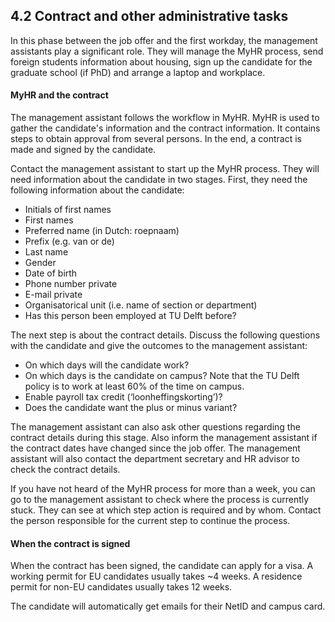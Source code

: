 ## 4.2 Contract and other administrative tasks 

In this phase between the job offer and the first workday, the management assistants play a significant role. They will manage the MyHR process, send foreign students information about housing, sign up the candidate for the graduate school (if PhD) and arrange a laptop and workplace. 

#### MyHR and the contract 

The management assistant follows the workflow in MyHR. MyHR is used to gather the candidate's information and the contract information. It contains steps to obtain approval from several persons. In the end, a contract is made and signed by the candidate. 

Contact the management assistant to start up the MyHR process. They will need information about the candidate in two stages. First, they need the following information about the candidate: 
- Initials of first names 
- First names 
- Preferred name (in Dutch: roepnaam) 
- Prefix (e.g. van or de) 
- Last name 
- Gender 
- Date of birth 
- Phone number private 
- E-mail private 
- Organisatorical unit (i.e. name of section or department) 
- Has this person been employed at TU Delft before? 

The next step is about the contract details. Discuss the following questions with the candidate and give the outcomes to the management assistant: 
- On which days will the candidate work? 
- On which days is the candidate on campus? Note that the TU Delft policy is to work at least 60% of the time on campus. 
- Enable payroll tax credit (‘loonheffingskorting’)?  
- Does the candidate want the plus or minus variant? 
<!-- [SEE DOCUMENT Appendix Table Flexible Working Hours and Times (1)]  -->

The management assistant can also ask other questions regarding the contract details during this stage. Also inform the management assistant if the contract dates have changed since the job offer. The management assistant will also contact the department secretary and HR advisor to check the contract details. 

If you have not heard of the MyHR process for more than a week, you can go to the management assistant to check where the process is currently stuck. They can see at which step action is required and by whom. Contact the person responsible for the current step to continue the process. 

#### When the contract is signed
When the contract has been signed, the candidate can apply for a visa. A working permit for EU candidates usually takes ~4 weeks. A residence permit for non-EU candidates usually takes 12 weeks.  

The candidate will automatically get emails for their NetID and campus card. 